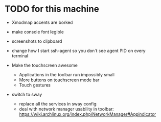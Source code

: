 # TODO for this machine

* Xmodmap accents are borked
* make console font legible
* screenshots to clipboard
* change how I start ssh-agent so you don't see agent PID on every terminal

* Make the touchscreen awesome
  * Applications in the toolbar run impossibly small
  * More buttons on touchscreen mode bar
  * Touch gestures

* switch to sway
  * replace all the services in sway config
  * deal with network manager usability in toolbar: https://wiki.archlinux.org/index.php/NetworkManager#Appindicator
